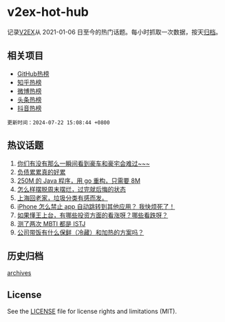 # v2ex-hot-hub

 记录[V2EX](https://www.v2ex.com/)从 2021-01-06 日至今的热门话题。每小时抓取一次数据，按天[归档](archives)。
 
 ## 相关项目

- [GitHub热榜](https://github.com/lonnyzhang423/github-hot-hub)
- [知乎热榜](https://github.com/lonnyzhang423/zhihu-hot-hub)
- [微博热榜](https://github.com/lonnyzhang423/weibo-hot-hub)
- [头条热榜](https://github.com/lonnyzhang423/toutiao-hot-hub)
- [抖音热榜](https://github.com/lonnyzhang423/douyin-hot-hub)


 `更新时间：2024-07-22 15:08:44 +0800`

## 热议话题

1. [你们有没有那么一瞬间看到豪车和豪宅会难过~~~](https://www.v2ex.com/t/1059027)
1. [负债累累真的好累](https://www.v2ex.com/t/1058942)
1. [250M 的 Java 程序，用 go 重构，只需要 8M](https://www.v2ex.com/t/1058986)
1. [怎么样摆脱周末摆烂，过完就后悔的状态](https://www.v2ex.com/t/1059023)
1. [上海回老家，垃圾分类有感而发。](https://www.v2ex.com/t/1059029)
1. [iPhone 怎么禁止 app 自动跳转到其他应用？ 我快烦死了！](https://www.v2ex.com/t/1059047)
1. [如果懂王上台，有哪些投资方面的看涨呀？哪些看跌呀？](https://www.v2ex.com/t/1059036)
1. [测了两次 MBTI 都是 ISTJ](https://www.v2ex.com/t/1059050)
1. [公司带饭有什么保鲜（冷藏）和加热的方案吗？](https://www.v2ex.com/t/1059018)

## 历史归档

[archives](archives)

## License

See the [LICENSE](LICENSE) file for license rights and limitations (MIT).
